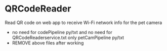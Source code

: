 # QRCodeReader
Read QR code on web app to receive Wi-Fi network info for the pet camera

* no need for codePipeline py/txt and no need for QRCodeReaderservice.txt only petCamPipeline py/txt
* REMOVE above files after working